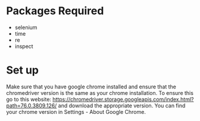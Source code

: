 # Packages Required

* selenium
* time
* re
* inspect

# Set up

Make sure that you have google chrome installed and ensure that the chromedriver
version is the same as your chrome installation. To ensure this go to this website:
https://chromedriver.storage.googleapis.com/index.html?path=76.0.3809.126/
and download the appropriate version. You can find your chrome version in Settings - About Google Chrome.
 
